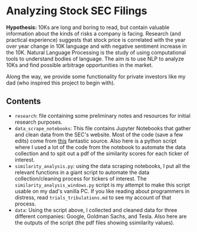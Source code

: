 # Analyzing Stock SEC Filings

**Hypothesis:** 10Ks are long and boring to read, but contain valuable information about the kinds of risks a company is facing. Research (and practical experience) suggests that stock price is correlated with the year over year change in 10K language and with negative sentiment increase in the 10K. Natural Language Processing is the study of using computational tools to understand bodies of language. The aim is to use NLP to analyze 10Ks and find possible arbitrage opportunities in the market. 

Along the way, we provide some functionality for private investors like my dad (who inspired this project to begin with).

## Contents 
- ```research```: file containing some preliminary notes and resources for initial research purposes.
- ```data_scrape_notebooks```: This file contains Jupyter Notebooks that gather and clean data from the SEC's website. Most of the code (save a few edits) come from [this](https://www.quantopian.com/posts/scraping-10-ks-and-10-qs-for-alpha) fantastic source. Also here is a python script where I used a lot of the code from the notebook to automate the data collection and to spit out a pdf of the similarity scores for each ticker of interest. 
- ```similarity_analysis.py```: using the data scraping notebooks, I put all the relevant functions in a giant script to automate the data collection/cleaning process for tickers of interest. The ```similarity_analysis_windows.py``` script is my attempt to make this script usable on my dad's vanilla PC. If you like reading about programmers in distress, read ```trials_tribulations.md``` to see my account of that process. 
- ```data```: Using the script above, I collected and cleaned data for three different companies: Google, Goldman Sachs, and Tesla. Also here are the outputs of the script (the pdf files showing ssimilarity values). 

  
